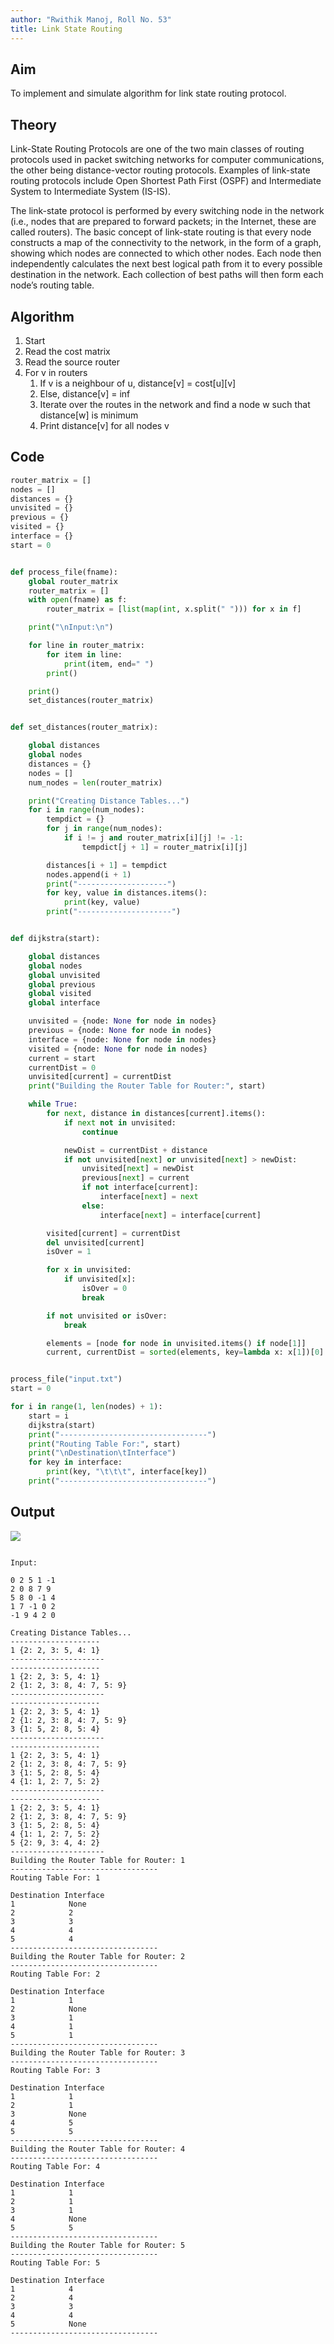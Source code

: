```yaml
---
author: "Rwithik Manoj, Roll No. 53"
title: Link State Routing
---
```


## Aim

To implement and simulate algorithm for link state routing protocol.

## Theory

Link-State Routing Protocols are one of the two main classes of routing protocols
used in packet switching networks for computer communications, the other being
distance-vector routing protocols. Examples of link-state routing protocols include
Open Shortest Path First (OSPF) and Intermediate System to Intermediate System
(IS-IS).

The link-state protocol is performed by every switching node in the network
(i.e., nodes that are prepared to forward packets; in the Internet, these are called
routers). The basic concept of link-state routing is that every node constructs a map
of the connectivity to the network, in the form of a graph, showing which nodes are
connected to which other nodes. Each node then independently calculates the next
best logical path from it to every possible destination in the network. Each collection
of best paths will then form each node’s routing table.

## Algorithm

1. Start
2. Read the cost matrix
3. Read the source router
4. For v in routers
   1. If v is a neighbour of u, distance[v] = cost[u][v]
   2. Else, distance[v] = inf
   3. Iterate over the routes in the network and find a node w such that distance[w] is minimum
   4. Print distance[v] for all nodes v

## Code

```python
router_matrix = []
nodes = []
distances = {}
unvisited = {}
previous = {}
visited = {}
interface = {}
start = 0


def process_file(fname):
    global router_matrix
    router_matrix = []
    with open(fname) as f:
        router_matrix = [list(map(int, x.split(" "))) for x in f]

    print("\nInput:\n")

    for line in router_matrix:
        for item in line:
            print(item, end=" ")
        print()

    print()
    set_distances(router_matrix)


def set_distances(router_matrix):

    global distances
    global nodes
    distances = {}
    nodes = []
    num_nodes = len(router_matrix)

    print("Creating Distance Tables...")
    for i in range(num_nodes):
        tempdict = {}
        for j in range(num_nodes):
            if i != j and router_matrix[i][j] != -1:
                tempdict[j + 1] = router_matrix[i][j]

        distances[i + 1] = tempdict
        nodes.append(i + 1)
        print("--------------------")
        for key, value in distances.items():
            print(key, value)
        print("---------------------")


def dijkstra(start):

    global distances
    global nodes
    global unvisited
    global previous
    global visited
    global interface

    unvisited = {node: None for node in nodes}
    previous = {node: None for node in nodes}
    interface = {node: None for node in nodes}
    visited = {node: None for node in nodes}
    current = start
    currentDist = 0
    unvisited[current] = currentDist
    print("Building the Router Table for Router:", start)

    while True:
        for next, distance in distances[current].items():
            if next not in unvisited:
                continue

            newDist = currentDist + distance
            if not unvisited[next] or unvisited[next] > newDist:
                unvisited[next] = newDist
                previous[next] = current
                if not interface[current]:
                    interface[next] = next
                else:
                    interface[next] = interface[current]

        visited[current] = currentDist
        del unvisited[current]
        isOver = 1

        for x in unvisited:
            if unvisited[x]:
                isOver = 0
                break

        if not unvisited or isOver:
            break

        elements = [node for node in unvisited.items() if node[1]]
        current, currentDist = sorted(elements, key=lambda x: x[1])[0]


process_file("input.txt")
start = 0

for i in range(1, len(nodes) + 1):
    start = i
    dijkstra(start)
    print("---------------------------------")
    print("Routing Table For:", start)
    print("\nDestination\tInterface")
    for key in interface:
        print(key, "\t\t\t", interface[key])
    print("---------------------------------")

```

## Output

![](../Images/5.png)

```

Input:

0 2 5 1 -1
2 0 8 7 9
5 8 0 -1 4
1 7 -1 0 2
-1 9 4 2 0

Creating Distance Tables...
--------------------
1 {2: 2, 3: 5, 4: 1}
---------------------
--------------------
1 {2: 2, 3: 5, 4: 1}
2 {1: 2, 3: 8, 4: 7, 5: 9}
---------------------
--------------------
1 {2: 2, 3: 5, 4: 1}
2 {1: 2, 3: 8, 4: 7, 5: 9}
3 {1: 5, 2: 8, 5: 4}
---------------------
--------------------
1 {2: 2, 3: 5, 4: 1}
2 {1: 2, 3: 8, 4: 7, 5: 9}
3 {1: 5, 2: 8, 5: 4}
4 {1: 1, 2: 7, 5: 2}
---------------------
--------------------
1 {2: 2, 3: 5, 4: 1}
2 {1: 2, 3: 8, 4: 7, 5: 9}
3 {1: 5, 2: 8, 5: 4}
4 {1: 1, 2: 7, 5: 2}
5 {2: 9, 3: 4, 4: 2}
---------------------
Building the Router Table for Router: 1
---------------------------------
Routing Table For: 1

Destination	Interface
1 			 None
2 			 2
3 			 3
4 			 4
5 			 4
---------------------------------
Building the Router Table for Router: 2
---------------------------------
Routing Table For: 2

Destination	Interface
1 			 1
2 			 None
3 			 1
4 			 1
5 			 1
---------------------------------
Building the Router Table for Router: 3
---------------------------------
Routing Table For: 3

Destination	Interface
1 			 1
2 			 1
3 			 None
4 			 5
5 			 5
---------------------------------
Building the Router Table for Router: 4
---------------------------------
Routing Table For: 4

Destination	Interface
1 			 1
2 			 1
3 			 1
4 			 None
5 			 5
---------------------------------
Building the Router Table for Router: 5
---------------------------------
Routing Table For: 5

Destination	Interface
1 			 4
2 			 4
3 			 3
4 			 4
5 			 None
---------------------------------

```
